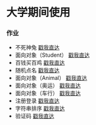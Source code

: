 # 大学期间使用

### 作业
- 不死神兔      [戳我直达](./homework/ImmortalRabbit.java ) 
- 面向对象（Student）  [戳我直达](./homework/Student ) 
- 百钱买百鸡  [戳我直达](./homework/Chicken.java ) 
- 随机点名  [戳我直达](./homework/随机点名/StudentDemo.java ) 
- 面向对象（Animal）  [戳我直达](./homework/Animal ) 
- 面向对象（奥运）  [戳我直达](./homework/Sport ) 
- 面向对象（车行）  [戳我直达](./homework/Car ) 
- 注册登录  [戳我直达](./homework/Login/test01.java ) 
- 字符串排序  [戳我直达](./homework/StrSort.java ) 
- 验证码  [戳我直达](./homework/Code.java ) 

